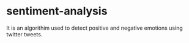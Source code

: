 # sentiment-analysis
It is an algorithim used to detect positive and negative emotions using twitter tweets.
